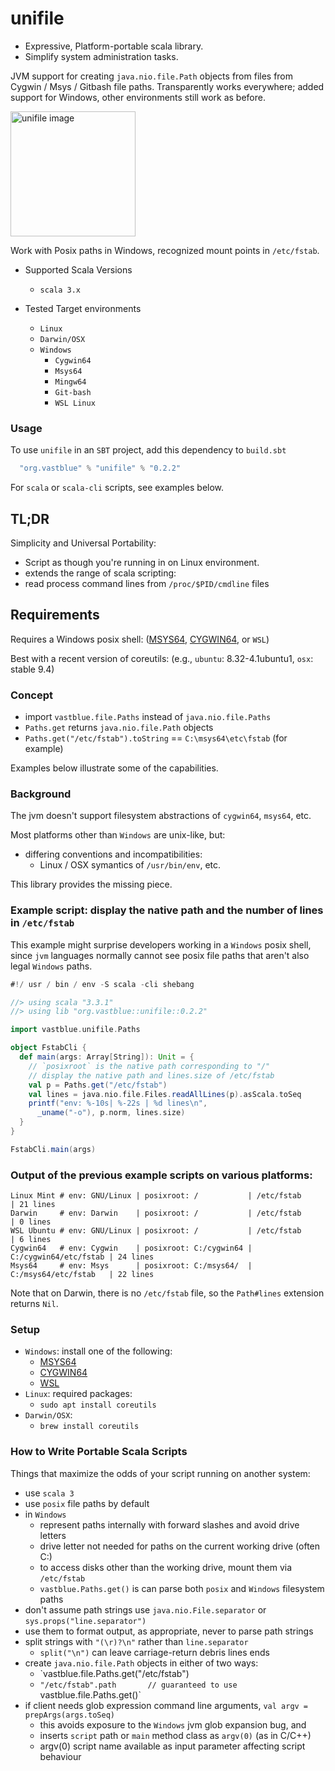 # unifile

+ Expressive, Platform-portable scala library.
+ Simplify system administration tasks.

JVM support for creating `java.nio.file.Path` objects from files from Cygwin / Msys / Gitbash file paths.
Transparently works everywhere; added support for Windows, other environments still work as before.

<img alt="unifile image" width=200 src="images/wooden-unifile.png">

Work with Posix paths in Windows, recognized mount points in `/etc/fstab`.

* Supported Scala Versions
  * `scala 3.x`

* Tested Target environments
  * `Linux`
  * `Darwin/OSX`
  * `Windows`
    * `Cygwin64`
    * `Msys64`
    * `Mingw64`
    * `Git-bash`
    * `WSL Linux`

### Usage

To use `unifile` in an `SBT` project, add this dependency to `build.sbt`
```sbt
  "org.vastblue" % "unifile" % "0.2.2"
```
For `scala` or `scala-cli` scripts, see examples below.

## TL;DR
Simplicity and Universal Portability:
* Script as though you're running in on Linux environment.
* extends the range of scala scripting:
* read process command lines from `/proc/$PID/cmdline` files
## Requirements
Requires a Windows posix shell:
  ([MSYS64](https://msys2.org), [CYGWIN64](https://www.cygwin.com), or `WSL`)

Best with a recent version of coreutils:
  (e.g., `ubuntu`: 8.32-4.1ubuntu1, `osx`: stable 9.4)

### Concept
  * import `vastblue.file.Paths` instead of `java.nio.file.Paths`
  * `Paths.get` returns `java.nio.file.Path` objects
  * `Paths.get("/etc/fstab").toString` == `C:\msys64\etc\fstab` (for example)

Examples below illustrate some of the capabilities.

### Background
The jvm doesn't support filesystem abstractions of `cygwin64`, `msys64`, etc.

Most platforms other than `Windows` are unix-like, but:
 * differing conventions and incompatibilities:
   * Linux / OSX symantics of `/usr/bin/env`, etc.

This library provides the missing piece.

### Example script: display the native path and the number of lines in `/etc/fstab`
This example might surprise developers working in a `Windows` posix shell, since `jvm` languages normally cannot see posix file paths that aren't also legal `Windows` paths.

```scala
#!/ usr / bin / env -S scala -cli shebang

//> using scala "3.3.1"
//> using lib "org.vastblue::unifile::0.2.2"

import vastblue.unifile.Paths

object FstabCli {
  def main(args: Array[String]): Unit = {
    // `posixroot` is the native path corresponding to "/"
    // display the native path and lines.size of /etc/fstab
    val p = Paths.get("/etc/fstab")
    val lines = java.nio.file.Files.readAllLines(p).asScala.toSeq
    printf("env: %-10s| %-22s | %d lines\n",
      _uname("-o"), p.norm, lines.size)
  }
}

FstabCli.main(args)
```
### Output of the previous example scripts on various platforms:
```
Linux Mint # env: GNU/Linux | posixroot: /           | /etc/fstab            | 21 lines
Darwin     # env: Darwin    | posixroot: /           | /etc/fstab            | 0 lines
WSL Ubuntu # env: GNU/Linux | posixroot: /           | /etc/fstab            | 6 lines
Cygwin64   # env: Cygwin    | posixroot: C:/cygwin64 | C:/cygwin64/etc/fstab | 24 lines
Msys64     # env: Msys      | posixroot: C:/msys64/  | C:/msys64/etc/fstab   | 22 lines
```
Note that on Darwin, there is no `/etc/fstab` file, so the `Path#lines` extension returns `Nil`.

### Setup
  * `Windows`: install one of the following:
    * [MSYS64](https://msys2.org)
    * [CYGWIN64](https://www.cygwin.com)
    * [WSL](https://learn.microsoft.com/en-us/windows/wsl/install)
  * `Linux`: required packages:
    * `sudo apt install coreutils`
  * `Darwin/OSX`:
    * `brew install coreutils`

### How to Write Portable Scala Scripts
Things that maximize the odds of your script running on another system:
  * use `scala 3`
  * use `posix` file paths by default
  * in `Windows`
    * represent paths internally with forward slashes and avoid drive letters
    * drive letter not needed for paths on the current working drive (often C:)
    * to access disks other than the working drive, mount them via `/etc/fstab`
    * `vastblue.Paths.get()` is can parse both `posix` and `Windows` filesystem paths
  * don't assume path strings use `java.nio.File.separator` or `sys.props("line.separator")`
  * use them to format output, as appropriate, never to parse path strings
  * split strings with `"(\r)?\n"` rather than `line.separator`
    * `split("\n")` can leave carriage-return debris lines ends
  * create `java.nio.file.Path` objects in either of two ways:
    * `vastblue.file.Paths.get("/etc/fstab")
    * `"/etc/fstab".path       // guaranteed to use `vastblue.file.Paths.get()`
  * if client needs glob expression command line arguments, `val argv = prepArgs(args.toSeq)`
    * this avoids exposure to the `Windows` jvm glob expansion bug, and
    * inserts `script` path or `main` method class as `argv(0)` (as in C/C++)
    * argv(0) script name available as input parameter affecting script behaviour

